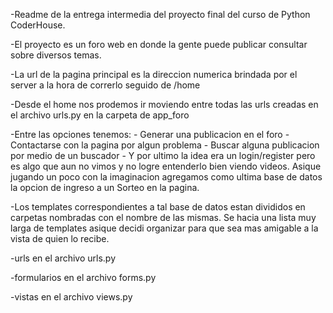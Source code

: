 
-Readme de la entrega intermedia del proyecto final del curso de Python CoderHouse.

-El proyecto es un foro web en donde la gente puede publicar consultar sobre diversos temas.

-La url de la pagina principal es la direccion numerica brindada por el server a la hora de correrlo seguido de /home

-Desde el home nos prodemos ir moviendo entre todas las urls creadas en el archivo urls.py en la carpeta de app_foro

-Entre las opciones tenemos:
                            - Generar una publicacion en el foro
                            - Contactarse con la pagina por algun problema
                            - Buscar alguna publicacion por medio de un buscador
                            - Y por ultimo la idea era un login/register pero es algo que aun no vimos y no logre entenderlo bien viendo videos. Asique jugando un poco con la imaginacion agregamos como ultima base de datos la opcion de ingreso a un Sorteo en la pagina.


-Los templates correspondientes a tal base de datos estan divididos en carpetas nombradas con el nombre de las mismas. Se hacia una lista muy larga de templates asique decidi organizar para que sea mas amigable a la vista de quien lo recibe.

-urls en el archivo urls.py 

-formularios en el archivo forms.py

-vistas en el archivo views.py







